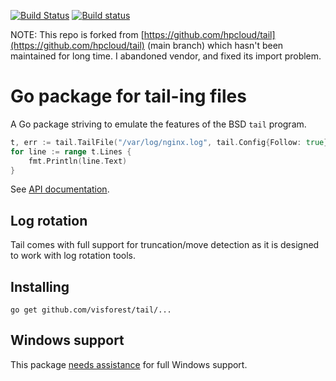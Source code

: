 [![Build Status](https://travis-ci.org/visforest/tail.svg)](https://travis-ci.org/visforest/tail)
[![Build status](https://ci.appveyor.com/api/projects/status/vrl3paf9md0a7bgk/branch/master?svg=true)](https://ci.appveyor.com/project/Nino-K/tail/branch/master)


NOTE: This repo is forked from [https://github.com/hpcloud/tail](https://github.com/hpcloud/tail) (main branch) which hasn't been maintained for long time. I abandoned vendor, and fixed its import problem. 

# Go package for tail-ing files

A Go package striving to emulate the features of the BSD `tail` program. 

```Go
t, err := tail.TailFile("/var/log/nginx.log", tail.Config{Follow: true})
for line := range t.Lines {
    fmt.Println(line.Text)
}
```

See [API documentation](http://godoc.org/github.com/visforest/tail).

## Log rotation

Tail comes with full support for truncation/move detection as it is
designed to work with log rotation tools.

## Installing

    go get github.com/visforest/tail/...

## Windows support

This package [needs assistance](https://github.com/visforest/tail/labels/Windows) for full Windows support.
